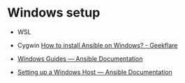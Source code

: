 # Windows setup

- WSL

- Cygwin
[How to install Ansible on Windows? - Geekflare](https://geekflare.com/ansible-installation-windows/)

- [Windows Guides — Ansible Documentation](https://docs.ansible.com/ansible/latest/user_guide/windows.html#windows)

- [Setting up a Windows Host — Ansible Documentation](https://docs.ansible.com/ansible/latest/user_guide/windows_setup.html#windows-ssh-setup)
